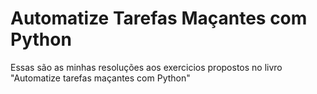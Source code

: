 # Automatize Tarefas Maçantes com Python
Essas são as minhas resoluções aos exercicios propostos no livro "Automatize tarefas maçantes com Python"
